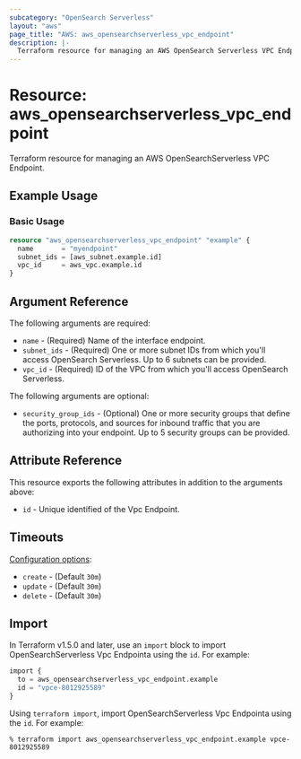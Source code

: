 ```yaml
---
subcategory: "OpenSearch Serverless"
layout: "aws"
page_title: "AWS: aws_opensearchserverless_vpc_endpoint"
description: |-
  Terraform resource for managing an AWS OpenSearch Serverless VPC Endpoint.
---
```


# Resource: aws_opensearchserverless_vpc_endpoint

Terraform resource for managing an AWS OpenSearchServerless VPC Endpoint.

## Example Usage

### Basic Usage

```terraform
resource "aws_opensearchserverless_vpc_endpoint" "example" {
  name       = "myendpoint"
  subnet_ids = [aws_subnet.example.id]
  vpc_id     = aws_vpc.example.id
}
```

## Argument Reference

The following arguments are required:

* `name` - (Required) Name of the interface endpoint.
* `subnet_ids` - (Required) One or more subnet IDs from which you'll access OpenSearch Serverless. Up to 6 subnets can be provided.
* `vpc_id` - (Required) ID of the VPC from which you'll access OpenSearch Serverless.

The following arguments are optional:

* `security_group_ids` - (Optional) One or more security groups that define the ports, protocols, and sources for inbound traffic that you are authorizing into your endpoint. Up to 5 security groups can be provided.

## Attribute Reference

This resource exports the following attributes in addition to the arguments above:

* `id` - Unique identified of the Vpc Endpoint.

## Timeouts

[Configuration options](https://developer.hashicorp.com/terraform/language/resources/syntax#operation-timeouts):

* `create` - (Default `30m`)
* `update` - (Default `30m`)
* `delete` - (Default `30m`)

## Import

In Terraform v1.5.0 and later, use an `import` block to import OpenSearchServerless Vpc Endpointa using the `id`. For example:

```terraform
import {
  to = aws_opensearchserverless_vpc_endpoint.example
  id = "vpce-8012925589"
}
```

Using `terraform import`, import OpenSearchServerless Vpc Endpointa using the `id`. For example:

```console
% terraform import aws_opensearchserverless_vpc_endpoint.example vpce-8012925589
```
